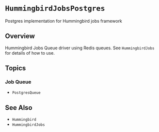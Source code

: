 # ``HummingbirdJobsPostgres``

Postgres implementation for Hummingbird jobs framework

## Overview

Hummingbird Jobs Queue driver using Redis queues. See ``HummingbirdJobs`` for details of how to use.

## Topics

### Job Queue

- ``PostgresQueue``

## See Also

- ``Hummingbird``
- ``HummingbirdJobs``
